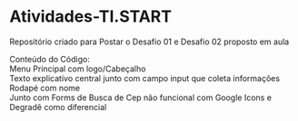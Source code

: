 # Atividades-TI.START

Repositório criado para Postar o Desafio 01 e Desafio 02 proposto em aula

Conteúdo do Código:</br>
Menu Principal com logo/Cabeçalho </br>
Texto explicativo central junto com campo input que coleta informações</br>
Rodapé com nome</br>
Junto com Forms de Busca de Cep não funcional com Google Icons e Degradê como diferencial</br>
